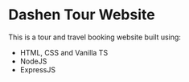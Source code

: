 # Dashen Tour Website

This is a tour and travel booking website built using:

- HTML, CSS and Vanilla TS
- NodeJS
- ExpressJS
